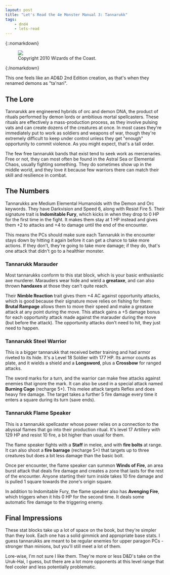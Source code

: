 ```yaml
---
layout: post
title: "Let's Read the 4e Monster Manual 3: Tannarukk"
tags:
    - dnd4
    - lets-read
---
```


{::nomarkdown}
<figure class="center">
  <img src="{{ "/assets/wir-mm3-4e-tannaruk.png" | absolute_url }}"/>
  <figcaption>
    Copyright 2010 Wizards of the Coast.
  </figcaption>
</figure>
{:/nomarkdown}

This one feels like an AD&D 2nd Edition creation, as that's when they renamed
demons as "ta'nari".

## The Lore

Tannarukk are engineered hybrids of orc and demon DNA, the product of rituals
performed by demon lords or ambitious mortal spellcasters. These rituals are
effectively a mass-production process, as they involve pulsing vats and can
create dozens of the creatures at once. In most cases they're immediately put to
work as soldiers and weapons of war, though they're extremely difficult to keep
under control unless they get "enough" opportunity to commit violence. As you
might expect, that's a tall order.

The few free tannarukk bands that exist tend to seek work as mercenaries. Free or
not, they can most often be found in the Astral Sea or Elemental Chaos, usually
fighting something. They do sometimes show up in the middle world, and they love
it because few warriors there can match their skill and resilience in combat.

## The Numbers

Tannarukks are Medium Elemental Humanoids with the Demon and Orc keywords. They
have Darkvision and Speed 6, along with Resist Fire 5. Their signature trait is
**Indomitable Fury**, which kicks in when they drop to 0 HP for the first time
in the fight. It makes them stay at 1 HP instead and gives them +2 to attacks
and +4 to damage until the end of the encounter.

This means the PCs should make sure each Tannarukk in the encounter stays down by
hitting it again before it can get a chance to take more actions. If they don't,
they're going to take more damage; if they do, that's one attack that didn't go
to a healthier monster.

### Tannarukk Marauder

Most tannarukks conform to this stat block, which is your basic enthusiastic axe
murderer. Marauders wear hide and wield a **greataxe**, and can also thrown
**handaxes** at those they can't quite reach.

Their **Nimble Reaction** trait gives them +4 AC against opportunity attacks,
which is good because their signature move relies on fishing for them: **Brutal
Rampage** allows them to move their speed and make a greataxe attack at any
point during the move. This attack gains a +5 damage bonus for each opportunity
attack made against the marauder during the move (but before the attack). The
opportunity attacks don't need to hit, they just need to happen.

### Tannarukk Steel Warrior

This is a bigger tannarukk that received better training and had armor riveted to
its hide. It's a Level 18 Soldier with 177 HP. Its armor counts as plate, and it
wields a shield and a **Longsword**, plus a **Crossbow** for ranged attacks.

The sword marks for a turn, and the warrior can make free attacks against
enemies that ignore the mark. It can also be used in a special attack named
**Burning Cage** (recharge 5+). This melee attack targets Reflex and does heavy
fire damage. The target takes a further 5 fire damage every time it enters a
square during its turn (save ends).

### Tannarukk Flame Speaker

This is a tannarukk spellcaster whose power relies on a connection to the abyssal
flames that go into their production ritual. It's level 17 Artillery with 129
HP and resist 10 fire, a bit higher than usual for them.

The flame speaker fights with a **Staff** in melee, and with **fire bolts** at
range. It can also shoot a **fire barrage** (recharge 5+) that targets up to
three creatures but does a bit less damage than the basic bolt.

Once per encounter, the flame speaker can summon **Winds of Fire**, an area
burst attack that deals fire damage and creates a zone that lasts for the rest
of the encounter. Anyone starting their turn inside takes 10 fire damage and is
pulled 1 square towards the zone's origin square.

In addition to Indomitable Fury, the flame speaker also has **Avenging Fire**,
which triggers when it hits 0 HP for the second time. It deals some automatic
fire damage to the triggering enemy.

## Final Impressions

These stat blocks take up a lot of space on the book, but they're simpler than
they look. Each one has a solid gimmick and appropriate base stats. I guess
tannarukks are meant to be regular enemies for upper paragon PCs - stronger than
minions, but you'll still meet a lot of them.

Lore-wise, I'm not sure I like them. They're more or less D&D's take on the
Uruk-Hai, I guess, but there are a lot more opponents at this level range that
feel cooler and less potentially problematic.
